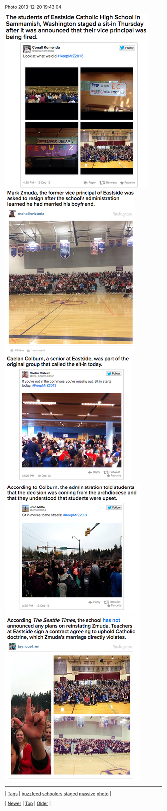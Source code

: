 <!--
title: Photo 2013-12-20 19
date: 2020-06-28T15:27:00.201Z
tags: buzzfeed, schoolers, staged, massive, photo
-->


Photo 2013-12-20 19:43:04

![](70608616896-0.png)
![](70608616896-1.png)
![](70608616896-2.png)
![](70608616896-3.png)
![](70608616896-4.png)

<!--BOTTOM-POST-NAVIGATION-->
---

| [Tags](tags.md) | [buzzfeed](tag-buzzfeed.md) [schoolers](tag-schoolers.md) [staged](tag-staged.md) [massive](tag-massive.md) [photo](tag-photo.md) |

| [Newer](70607859759.md) | [Top](index.md) | [Older](70621545537.md) |